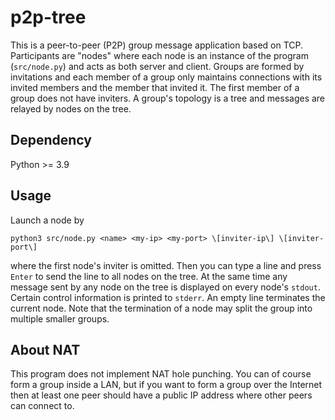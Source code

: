 # p2p-tree

This is a peer-to-peer (P2P) group message application based on TCP.
Participants are "nodes" where each node is an instance
of the program (`src/node.py`) and acts as both server and client.
Groups are formed by invitations and each member of a group only maintains
connections with its invited members and the member that invited it.
The first member of a group does not have inviters.
A group's topology is a tree and messages are relayed by nodes on the tree.

## Dependency

Python >= 3.9

## Usage

Launch a node by

```
python3 src/node.py <name> <my-ip> <my-port> \[inviter-ip\] \[inviter-port\]
```

where the first node's inviter is omitted.
Then you can type a line and press `Enter`
to send the line to all nodes on the tree.
At the same time any message sent by any node on the tree
is displayed on every node's `stdout`.
Certain control information is printed to `stderr`.
An empty line terminates the current node.
Note that the termination of a node may split the group
into multiple smaller groups.

## About NAT

This program does not implement NAT hole punching.
You can of course form a group inside a LAN,
but if you want to form a group over the Internet
then at least one peer should have a public IP address
where other peers can connect to.
